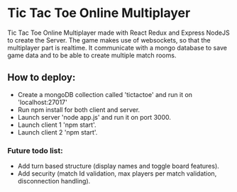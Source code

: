 
# Tic Tac Toe Online Multiplayer

Tic Tac Toe Online Multiplayer made with React Redux and Express NodeJS to create the Server. The game makes use of websockets, so that the multiplayer part is realtime. It communicate with a mongo database to save game data and to be able to create multiple match rooms.

## How to deploy:

- Create a mongoDB collection called 'tictactoe' and run it on 'localhost:27017'
- Run npm install for both client and server. 
- Launch server 'node app.js' and run it on port 3000. 
- Launch client 1 'npm start'.
- Launch client 2 'npm start'.

### Future todo list:

- Add turn based structure (display names and toggle board features). 
- Add security (match Id validation, max players per match validation, disconnection handling). 
